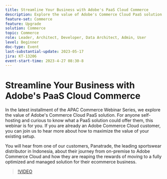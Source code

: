 ```yaml
---
title: Streamline Your Business with Adobe's PaaS Cloud Commerce
description: Explore the value of Adobe's Commerce Cloud PaaS solution. For anyone who is currently self-hosting and curious to know what a PaaS solution could offer them, this webinar is for you. 
feature-set: Commerce
feature: Upgrade
solution: Commerce
topic: Commerce
role: Leader, Architect, Developer, Data Architect, Admin, User
level: Beginner
doc-type: Event
last-substantial-update: 2023-05-17
jira: KT-13206
event-start-time: 2023-4-27 08:30-8
---
```


# Streamline Your Business with Adobe's PaaS Cloud Commerce

In the latest installment of the APAC Commerce Webinar Series, we explore the value of Adobe's Commerce Cloud PaaS solution. For anyone self-hosting and curious to know what a PaaS solution could offer them, this webinar is for you. If you are already an Adobe Commerce Cloud customer, you can join us to hear more about how to maximize the value of your existing setup.

You will hear from one of our customers, Panatrade, the leading sportswear distributor in Indonesia, about their journey from on-premise to Adobe Commerce Cloud and how they are reaping the rewards of moving to a fully optimized and managed solution for their ecommerce business.

>[!VIDEO](https://video.tv.adobe.com/v/3419132/?learn=on)
